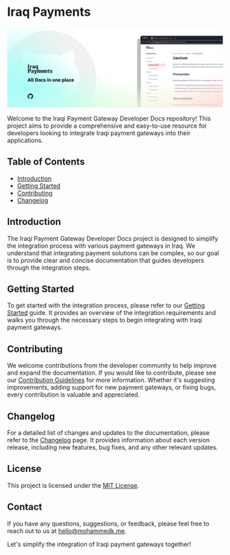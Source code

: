 # Iraq Payments

![Alt text](https://github.com/mohammedkmo/iraq-payments/blob/main/public/images/github-image.jpg "github banner")

Welcome to the Iraqi Payment Gateway Developer Docs repository! This project aims to provide a comprehensive and easy-to-use resource for developers looking to integrate Iraqi payment gateways into their applications.

## Table of Contents
- [Introduction](#introduction)
- [Getting Started](#getting-started)
- [Contributing](#contributing)
- [Changelog](#changelog)

## Introduction
The Iraqi Payment Gateway Developer Docs project is designed to simplify the integration process with various payment gateways in Iraq. We understand that integrating payment solutions can be complex, so our goal is to provide clear and concise documentation that guides developers through the integration steps.

## Getting Started
To get started with the integration process, please refer to our [Getting Started](./docs/getting-started.md) guide. It provides an overview of the integration requirements and walks you through the necessary steps to begin integrating with Iraqi payment gateways.

## Contributing
We welcome contributions from the developer community to help improve and expand the documentation. If you would like to contribute, please see our [Contribution Guidelines](./CONTRIBUTING.md) for more information. Whether it's suggesting improvements, adding support for new payment gateways, or fixing bugs, every contribution is valuable and appreciated.

## Changelog
For a detailed list of changes and updates to the documentation, please refer to the [Changelog](./CHANGELOG.md) page. It provides information about each version release, including new features, bug fixes, and any other relevant updates.

## License
This project is licensed under the [MIT License](./LICENSE).

## Contact
If you have any questions, suggestions, or feedback, please feel free to reach out to us at [hello@mohammedk.me](mailto:hello@mohammedk.me).

Let's simplify the integration of Iraqi payment gateways together!
